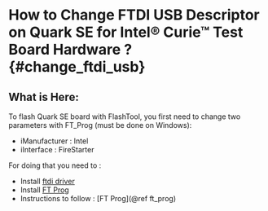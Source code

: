How to Change FTDI USB Descriptor on Quark SE for Intel&reg; Curie&trade; Test Board Hardware ? {#change_ftdi_usb}
=======

## What is Here:

To flash Quark SE board with FlashTool, you first need to change two
parameters with FT_Prog (must be done on Windows):
 - iManufacturer : Intel
 - iInterface : FireStarter


For doing that you need to :
 - Install [ftdi driver](http://www.ftdichip.com/Drivers/CDM/CDM%20v2.12.00%20WHQL%20Certified.exe)
 - Install [FT Prog](http://www.ftdichip.com/Support/Utilities/FT_Prog_v3.0.56.245.zip)
 - Instructions to follow : [FT Prog](@ref ft_prog)

